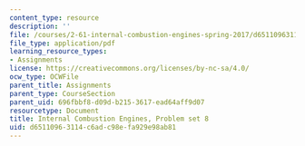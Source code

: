 ```yaml
---
content_type: resource
description: ''
file: /courses/2-61-internal-combustion-engines-spring-2017/d65110963114c6adc98efa929e98ab81_MIT2_61S17_ps8.pdf
file_type: application/pdf
learning_resource_types:
- Assignments
license: https://creativecommons.org/licenses/by-nc-sa/4.0/
ocw_type: OCWFile
parent_title: Assignments
parent_type: CourseSection
parent_uid: 696fbbf8-d09d-b215-3617-ead64aff9d07
resourcetype: Document
title: Internal Combustion Engines, Problem set 8
uid: d6511096-3114-c6ad-c98e-fa929e98ab81
---
```

